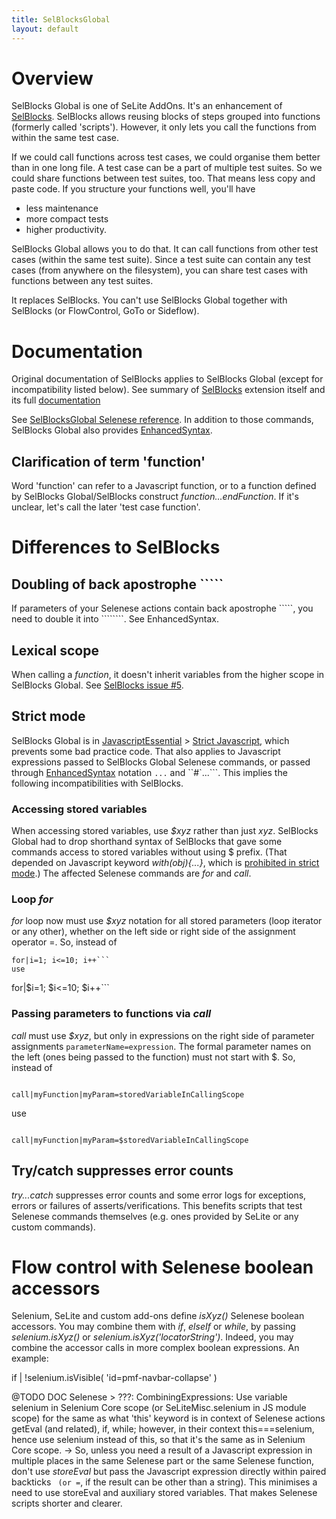 ```yaml
---
title: SelBlocksGlobal
layout: default
---
```


# Overview #
SelBlocks Global is one of SeLite AddOns. It's an enhancement of
[SelBlocks](https://addons.mozilla.org/en-US/firefox/addon/selenium-ide-sel-blocks/versions/). SelBlocks allows reusing blocks of steps grouped into functions (formerly called 'scripts'). However, it only lets you call the functions from within the same test case.

If we could call functions across test cases, we could organise them better than in one long file. A test case can be a part of multiple test suites. So we could share functions between test suites, too. That means less copy and paste code. If you structure your functions well, you'll have
  * less maintenance
  * more compact tests
  * higher productivity.

SelBlocks Global allows you to do that. It can call functions from other test cases (within the same test suite). Since a test suite can contain any test cases (from anywhere on the filesystem), you can share test cases with functions between any test suites.

It replaces SelBlocks. You can't use SelBlocks Global together with SelBlocks (or FlowControl, GoTo or Sideflow).

# Documentation #
Original documentation of SelBlocks applies to SelBlocks Global (except for incompatibility listed below). See summary of <a href='https://addons.mozilla.org/en-US/firefox/addon/selenium-ide-sel-blocks/'>SelBlocks</a> extension itself and its full <a href='http://refactoror.wikia.com/wiki/Selblocks_Reference'>documentation</a>

See [SelBlocksGlobal Selenese reference](http://sel-blocks-global.selite.googlecode.com/git/src/chrome/content/reference.xml). In addition to those commands, SelBlocks Global also provides [EnhancedSyntax](EnhancedSyntax).

## Clarification of term 'function' ##
Word 'function' can refer to a Javascript function, or to a function defined by SelBlocks Global/SelBlocks construct _function...endFunction_. If it's unclear, let's call the later 'test case function'.

# Differences to SelBlocks #

## Doubling of back apostrophe ````` ##
If parameters of your Selenese actions contain back apostrophe `````, you need to double it into ````````. See EnhancedSyntax.

## Lexical scope ##
When calling a _function_, it doesn't inherit variables from the higher scope in SelBlocks Global. See [SelBlocks issue #5](https://github.com/refactoror/SelBlocks/issues/5).

## Strict mode ##
SelBlocks Global is in [JavascriptEssential](JavascriptEssential) > [Strict Javascript](JavascriptEssential#strict-javascript), which prevents some bad practice code. That also applies to Javascript expressions passed to SelBlocks Global Selenese commands, or passed through [EnhancedSyntax](EnhancedSyntax) notation ```...``` and ``#`...```. This implies the following incompatibilities with SelBlocks.

### Accessing stored variables ###
When accessing stored variables, use _$xyz_ rather than just _xyz_. SelBlocks Global had to drop shorthand syntax of SelBlocks that gave some commands access to stored variables without using $ prefix. (That depended on Javascript keyword _with(obj){...}_, which is [prohibited in strict mode](https://developer.mozilla.org/en-US/docs/Web/JavaScript/Reference/Functions_and_function_scope/Strict_mode#Simplifying_variable_uses).) The affected Selenese commands are _for_ and _call_.

### Loop _for_ ###
_for_ loop now must use _$xyz_ notation for all stored parameters (loop iterator or any other), whether on the left side or right side of the assignment operator =. So, instead of
```
for|i=1; i<=10; i++```
use
```
for|$i=1; $i<=10; $i++```

### Passing parameters to functions via _call_ ###
_call_ must use _$xyz_, but only in expressions on the right side of parameter assignments `parameterName=expression`. The formal parameter names on the left (ones being passed to the function) must not start with $. So, instead of
```

call|myFunction|myParam=storedVariableInCallingScope
```
use
```

call|myFunction|myParam=$storedVariableInCallingScope
```

## Try/catch suppresses error counts ##
_try...catch_ suppresses error counts and some error logs for exceptions, errors or failures of asserts/verifications. This benefits scripts that test Selenese commands themselves (e.g. ones provided by SeLite or any custom commands).

# Flow control with Selenese boolean accessors
Selenium, SeLite and custom add-ons define _isXyz()_ Selenese boolean accessors. You may combine them with _if_, _elseIf_ or _while_, by passing _selenium.isXyz()_ or _selenium.isXyz('locatorString')_. Indeed, you may combine the accessor calls in more complex boolean expressions. An example:

if \| !selenium.isVisible( 'id=pmf-navbar-collapse' )

@TODO DOC Selenese > ???: CombiningExpressions: Use variable selenium in Selenium Core scope (or SeLiteMisc.selenium in JS module scope) for the same as what 'this' keyword is in context of Selenese actions getEval (and related), if, while; however, in their context this===selenium, hence use selenium instead of this, so that it's the same as in Selenium Core scope.
-> So, unless you need a result of a Javascript expression in multiple places in the same Selenese part or the same Selenese function, don't use _storeEval_ but pass the Javascript expression directly within paired backticks `` (or =``, if the result can be other than a string). This minimises a need to use storeEval and auxiliary stored variables. That makes Selenese scripts shorter and clearer.